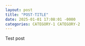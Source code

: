 ```yaml
---
layout: post
title: "POST-TITLE"
date: 2025-01-01 17:08:01 -0000
categories: CATEGORY-1 CATEGORY-2
---
```

Test post
